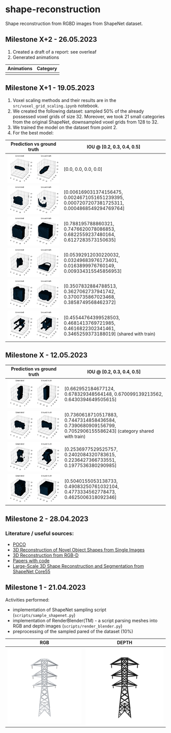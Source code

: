 # shape-reconstruction

Shape reconstruction from RGBD images from ShapeNet dataset.

## Milestone X+2 - 26.05.2023
1. Created a draft of a report: see overleaf
2. Generated animations

| Animations | Category |
|------------|----------|
 |            |          |
## Milestone X+1 - 19.05.2023

1. Voxel scaling methods and their results are in the `src/voxel_grid_scaling.ipynb` notebook.
2. We created the following dataset: sampled 50% of the already possessed voxel grids of size 32. Moreover, we took 21
   small categories from the original ShapeNet, downsampled voxel grids from 128 to 32.
3. We trained the model on the dataset from point 2.
4. For the best model:

| Prediction vs ground truth                                                                                             | IOU @ [0.2, 0.3, 0.4, 0.5]                                                                                |
   |------------------------------------------------------------------------------------------------------------------------|-----------------------------------------------------------------------------------------------------------|
   | ![example 1](static/example_predictions_better/prediction_04460130_depth_d9b4d966b63ba5e12a83093ac1bb2d64_1080001.png) | [0.0, 0.0, 0.0, 0.0]                                                                                      |
   | ![example 2](static/example_predictions_better/prediction_02954340_depth_a444fff8c769de616a10eb60523df1e9_3240001.png) | [0.006169031374156475, 0.0024671051651239395, 0.0007207207381725311, 0.0004868549294769764]               |
   | ![example 3](static/example_predictions_better/prediction_03207941_depth_85f3f3bfec4b787814b35a7d7cea7130_0720001.png) | [0.788195788860321, 0.7476620078086853, 0.6822559237480164, 0.6127283573150635]                           |
   | ![example 4](static/example_predictions_better/prediction_02773838_depth_4e4fcfffec161ecaed13f430b2941481_2160001.png) | [0.05392912030220032, 0.03249683976173401, 0.0163899976760149, 0.009334315545856953]                      |
   | ![example 5](static/example_predictions_better/prediction_02942699_depth_3d18881b51009a7a8ff43d2d38ae15e1_0360001.png) | [0.3507832884788513, 0.3627062737941742, 0.3700735867023468, 0.3858749568462372]                          |
| ![example 6](static/example_predictions_better/prediction_04379243_depth_ee00ed62953f4bd280afdc8bd41edec3_2160001.png) | [0.45544764399528503, 0.4681413769721985, 0.4616822302341461, 0.3465259373188019]     (shared with train) |

## Milestone X - 12.05.2023

| Prediction vs ground truth                                                                                      | IOU @ [0.2, 0.3, 0.4, 0.5]                                                                                    |
|-----------------------------------------------------------------------------------------------------------------|---------------------------------------------------------------------------------------------------------------|
| ![example 1](static/example_predictions/prediction_02933112_depth_2f0a56c30e384642c59350d819542ec7_0720001.png) | [0.662952184677124, 0.678329348564148, 0.670099139213562, 0.6430394649505615]                                 |
| ![example 2](static/example_predictions/prediction_02958343_depth_6e0e38fa4613df14af3abff6cd36a38e_2520001.png) | [0.7360618710517883, 0.7447314858436584, 0.7390680909156799, 0.7052906155586243] (category shared with train) |
| ![example 3](static/example_predictions/prediction_03001627_depth_284463280e6a4d003719086e0b4ab8be_2880001.png) | [0.2536977529525757, 0.2402084320783615, 0.2236427366733551, 0.1977536380290985]                              |
| ![example 4](static/example_predictions/prediction_03691459_depth_a58fe03c817fd0311ad88f716ea80910_1440001.png) | [0.5040155053138733, 0.49083250761032104, 0.4773334562778473, 0.4625006318092346]                             |

## Milestone 2 - 28.04.2023

### Literature / useful sources:

- [POCO](https://github.com/valeoai/poco)
- [3D Reconstruction of Novel Object Shapes from Single Images](https://github.com/rehg-lab/3dshapegen)
- [3D Reconstruction from RGB-D](https://openaccess.thecvf.com/content_ICCV_2017_workshops/papers/w13/Yang_3D_Object_Reconstruction_ICCV_2017_paper.pdf)
- [Papers with code](https://paperswithcode.com/task/single-view-3d-reconstruction)
- [Large-Scale 3D Shape Reconstruction and Segmentation from ShapeNet Core55](https://arxiv.org/pdf/1710.06104.pdf)

## Milestone 1 - 21.04.2023

Activities performed:

- implementation of ShapeNet sampling script (`scripts/sample_shapenet.py`)
- implementation of RenderBlender(TM) - a script parsing meshes into RGB and depth images (`scripts/render_blender.py`)
- preprocessing of the sampled pared of the dataset (10%)

| RGB                            | DEPTH                              |
|--------------------------------|------------------------------------|
| ![rgb](static/example_rgb.png) | ![depth](static/example_depth.png) |
